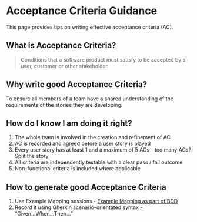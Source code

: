 # Acceptance Criteria Guidance
This page provides tips on writing effective acceptance criteria (AC).

## What is Acceptance Criteria?
> Conditions that a software product must satisfy to be accepted by a user, customer or other stakeholder.

## Why write good Acceptance Criteria?
To ensure all members of a team have a shared understanding of the requirements of the stories they are developing.

## How do I know I am doing it right?

1. The whole team is involved in the creation and refinement of AC
1. AC is recorded and agreed before a user story is played
1. Every user story has at least 1 and a maximum of 5 ACs - too many ACs? Split the story
1. All criteria are independently testable with a clear pass / fail outcome
1. Non-functional criteria is included where applicable

## How to generate good Acceptance Criteria

1. Use Example Mapping sessions - [Example Mapping as part of BDD](bdd.md)
1. Record it using Gherkin scenario-orientated syntax - “Given...When...Then...”
